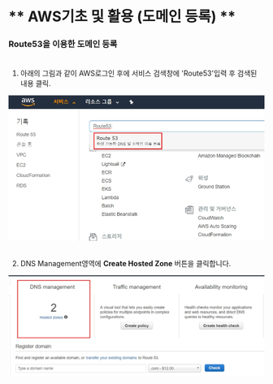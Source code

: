 # ** AWS기초 및 활용 (도메인 등록) ** 

### Route53을 이용한 도메인 등록<br><br>

1. 아래의 그림과 같이 AWS로그인 후에 서비스 검색창에 'Route53'입력 후 검색된 내용 클릭.<br>

![도메인등록1](https://github.com/dockerdongjin/aws-network-examples/blob/master/case1/img/case1-1.jpg)<br><br>


2. DNS Management영역에 __Create Hosted Zone__ 버튼을 클릭합니다.<br>

![도메인등록2](https://github.com/dockerdongjin/aws-network-examples/blob/master/case1/img/case1-2.jpg)<br><br>
